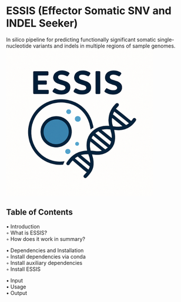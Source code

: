 # ESSIS (Effector Somatic SNV and INDEL Seeker)
In silico pipeline for predicting functionally significant somatic single-nucleotide variants and indels in multiple regions of sample genomes.
<img src="images/ESSIS_logo.png" alt="ESSIS workflow" width="400" height="400"/>
## Table of Contents

• Introduction  
   ◦ What is ESSIS?  
   ◦ How does it work in summary?

• Dependencies and Installation  
   ◦ Install dependencies via conda  
   ◦ Install auxiliary dependencies  
   ◦ Install ESSIS

• Input  
• Usage  
• Output
